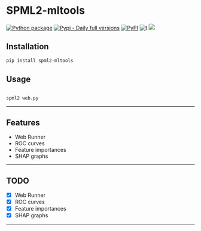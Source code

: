 # SPML2-mltools
[![Python package](https://github.com/SermetPekin/spml2/actions/workflows/package.yml/badge.svg)](https://github.com/SermetPekin/spml2/actions/workflows/package.yml)
[![Pypi - Daily full versions](https://github.com/SermetPekin/spml2/actions/workflows/pypi-full.yml/badge.svg)](https://github.com/SermetPekin/spml2/actions/workflows/pypi-full.yml)
[![PyPI](https://img.shields.io/pypi/v/spml2_mltools)](https://img.shields.io/pypi/v/spml2) ![t](https://img.shields.io/badge/status-maintained-yellow.svg) [![](https://img.shields.io/badge/python-3.10+-blue.svg)](https://www.python.org/downloads/)


## Installation

```bash
pip install spml2-mltools

```
## Usage

```bash

spml2 web.py

```


---
## Features
- Web Runner
- ROC curves
- Feature importances
- SHAP graphs
---

## TODO
- [x] Web Runner
- [x] ROC curves
- [x] Feature importances
- [x] SHAP graphs
---
